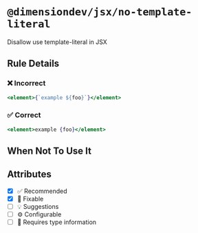 <!-- begin title -->

# `@dimensiondev/jsx/no-template-literal`

Disallow use template-literal in JSX

<!-- end title -->

## Rule Details

### :x: Incorrect

```jsx
<element>{`example ${foo}`}</element>
```

### :white_check_mark: Correct

```jsx
<element>example {foo}</element>
```

## When Not To Use It

## Attributes

<!-- begin attributes -->

- [x] :white_check_mark: Recommended
- [x] :wrench: Fixable
- [ ] :bulb: Suggestions
- [ ] :gear: Configurable
- [ ] :thought_balloon: Requires type information

<!-- end attributes -->
